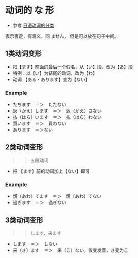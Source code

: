 # 动词的 な 形

* 参考 [日语动词的分类](classfication_of_verbs.md)

表示否定，有涵义，同 ません， 但是可以放在句子中间。

## 1类动词变形

* 把【ます】前面的最后一个假名，从【い】段，改为【あ】段
* 特例：以【い】为结尾的动词，改为【わ】
* 动词 【ある・あります】变为【ない】

### Example

* たちます　＝＞　たたない
* 返（かえ）します　＝＞　返（かえ）さない
* 払（はら）います　＝＞　払（はら）わない
* 買います　＝＞　買わない
* あります　＝＞ない

## 2类动词变形

>> 五段动词

* 把 【ます】前的动词加上【ない】即可

### Example

* 慌（あわ）てます　＝＞　慌（あわ）てない
* 過ぎます　＝＞　過ぎない

## 3类动词变形

>> します、来ます

* します　＝＞　しない
* 来（き）ます　＝＞　来（こ）ない，仅变发音，き变为こ
